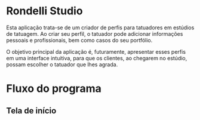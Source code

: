 # Rondelli Studio

Esta aplicação trata-se de um criador de perfis para tatuadores em estúdios de tatuagem. Ao criar seu perfil, o tatuador pode adicionar informações pessoais e profissionais, bem como casos do seu portfólio.

O objetivo principal da aplicação é, futuramente, apresentar esses perfis em uma interface intuitiva, para que os clientes, ao chegarem no estúdio, possam escolher o tatuador que lhes agrada.
# Fluxo do programa
  ## Tela de início
  
